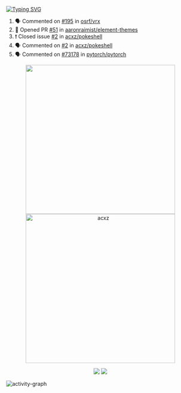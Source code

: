 [![Typing SVG](https://readme-typing-svg.herokuapp.com?size=16&color=AFFFA3&multiline=true&height=75&lines=contributing+to+robotics%2Faerospace%2Fml%2Fgpu+software;packaging+it+for+archlinux;ricer)](https://git.io/typing-svg)

<!--START_SECTION:activity-->
1. 🗣 Commented on [#195](https://github.com/osrf/vrx/issues/195) in [osrf/vrx](https://github.com/osrf/vrx)
2. 💪 Opened PR [#51](https://github.com/aaronraimist/element-themes/pull/51) in [aaronraimist/element-themes](https://github.com/aaronraimist/element-themes)
3. ❗️ Closed issue [#2](https://github.com/acxz/pokeshell/issues/2) in [acxz/pokeshell](https://github.com/acxz/pokeshell)
4. 🗣 Commented on [#2](https://github.com/acxz/pokeshell/issues/2) in [acxz/pokeshell](https://github.com/acxz/pokeshell)
5. 🗣 Commented on [#73178](https://github.com/pytorch/pytorch/issues/73178) in [pytorch/pytorch](https://github.com/pytorch/pytorch)
<!--END_SECTION:activity-->

<p align="center">
  <img width="400em" src=https://github-readme-stats.vercel.app/api?username=acxz&include_all_commits=true&show_icons=true />
  <img width="400em" src="https://github-readme-streak-stats.herokuapp.com/?user=acxz&" alt="acxz" />
</p>

<p align="center">
  <img src=https://github-readme-stats.vercel.app/api/top-langs/?username=acxz&layout=compact />
  <img src=https://github-profile-trophy.vercel.app/?username=acxz&row=2&column=4 />
</p>

![activity-graph](https://activity-graph.herokuapp.com/graph?username=acxz&theme=aqua)

